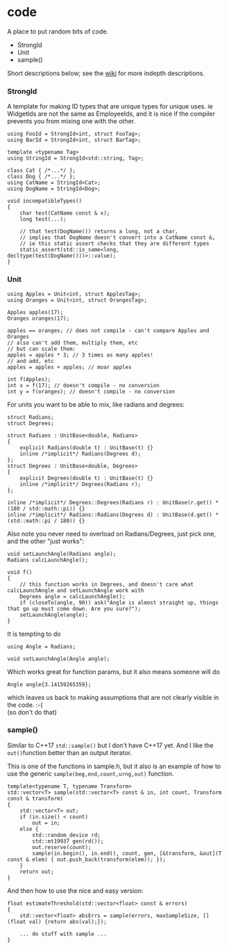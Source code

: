 # code

A place to put random bits of code.

- StrongId
- Unit
- sample()

Short descriptions below; see the [wiki](wiki) for more indepth descriptions.


### StrongId

A template for making ID types that are unique types for unique uses. ie WidgetIds are not the same as EmployeeIds, and it is nice if the compiler prevents you from mixing one with the other.


    using FooId = StrongId<int, struct FooTag>;
    using BarId = StrongId<int, struct BarTag>;
    
    template <typename Tag>
    using StringId = StrongId<std::string, Tag>;
    
    class Cat { /*...*/ };
    class Dog { /*...*/ };
    using CatName = StringId<Cat>;
    using DogName = StringId<Dog>;
    
    void incompatibleTypes()
    {
        char test(CatName const & x);
        long test(...);

        // that test(DogName()) returns a long, not a char,
        // implies that DogName doesn't convert into a CatName const &,
        // ie this static assert checks that they are different types
        static_assert(std::is_same<long, decltype(test(DogName()))>::value);
    }


### Unit

    using Apples = Unit<int, struct ApplesTag>;
    using Oranges = Unit<int, struct OrangesTag>;
    
    Apples apples(17);
    Oranges oranges(17);
    
    apples == oranges; // does not compile - can't compare Apples and Oranges
    // also can't add them, multiply them, etc
    // but can scale them:
    apples = apples * 3; // 3 times as many apples!
    // and add, etc
    apples = apples + apples; // moar apples

    int f(Apples);
    int x = f(17); // doesn't compile - no conversion
    int y = f(oranges); // doesn't compile - no conversion
    
For units you want to be able to mix, like radians and degrees:

    struct Radians;
    struct Degrees;

    struct Radians : UnitBase<double, Radians>
    {
        explicit Radians(double t) : UnitBase(t) {}
        inline /*implicit*/ Radians(Degrees d);
    };
    struct Degrees : UnitBase<double, Degrees>
    {
        explicit Degrees(double t) : UnitBase(t) {}
        inline /*implicit*/ Degrees(Radians r);
    };

    inline /*implicit*/ Degrees::Degrees(Radians r) : UnitBase(r.get() * (180 / std::math::pi)) {}
    inline /*implicit*/ Radians::Radians(Degrees d) : UnitBase(d.get() * (std::math::pi / 180)) {}

Also note you never need to overload on Radians/Degrees, just pick one, and the other "just works":

   
    void setLaunchAngle(Radians angle);
    Radians calcLaunchAngle();
    
    void f()
    {
        // this function works in Degrees, and doesn't care what calcLaunchAngle and setLaunchAngle work with
        Degrees angle = calcLaunchAngle();
        if (closeTo(angle, 90)) ask("Angle is almost straight up, things that go up must come down. Are you sure?");
        setLaunchAngle(angle);
    }

It is tempting to do

    using Angle = Radians;
    
    void setLaunchAngle(Angle angle);
    
Which works great for function params, but it also means someone will do

    Angle angle{3.14159265359};

which leaves us back to making assumptions that are not clearly visible in the code. :-(  
(so don't do that)


### sample()

Similar to C++17 `std::sample()` but I don't have C++17 yet.  And I like the `out()`function better than an output iterator.

This is one of the functions in sample.h, but it also is an example of how to use the generic `sample(beg,end,count,urng,out)` function.

    template<typename T, typename Transform>
    std::vector<T> sample(std::vector<T> const & in, int count, Transform const & transform)
    {
        std::vector<T> out;
        if (in.size() < count)
            out = in;
        else {
            std::random_device rd;
            std::mt19937 gen(rd());
            out.reserve(count);
            sample(in.begin(), in.end(), count, gen, [&transform, &out](T const & elem) { out.push_back(transform(elem)); });
        }
        return out;
    }

And then how to use the nice and easy version:

    float estimateThreshold(std::vector<float> const & errors)
    {
        std::vector<float> absErrs = sample(errors, maxSampleSize, [](float val) {return abs(val);});
        
        ... do stuff with sample ...
    }


